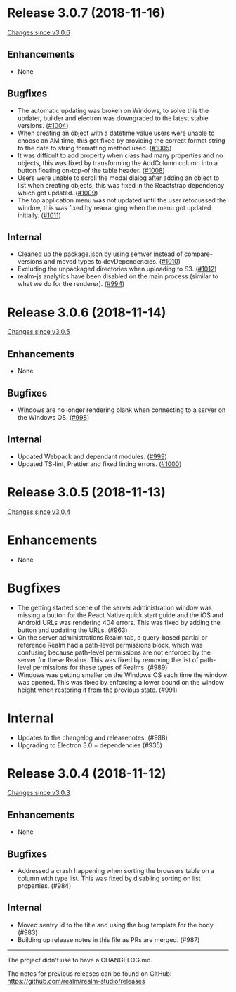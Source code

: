 # Release 3.0.7 (2018-11-16)

[Changes since v3.0.6](https://github.com/realm/realm-studio/compare/v3.0.6...v3.0.7)

## Enhancements
- None

## Bugfixes
- The automatic updating was broken on Windows, to solve this the updater, builder and electron was downgraded to the latest stable versions. ([#1004](https://github.com/realm/realm-studio/pull/1004))
- When creating an object with a datetime value users were unable to choose an AM time, this got fixed by providing the correct format string to the date to string formatting method used. ([#1005](https://github.com/realm/realm-studio/pull/1005))
- It was difficult to add property when class had many properties and no objects, this was fixed by transforming the AddColumn column into a button floating on-top-of the table header. ([#1008](https://github.com/realm/realm-studio/pull/1008))
- Users were unable to scroll the modal dialog after adding an object to list when creating objects, this was fixed in the Reactstrap dependency which got updated. ([#1009](https://github.com/realm/realm-studio/pull/1009))
- The top application menu was not updated until the user refocussed the window, this was fixed by rearranging when the menu got updated initially. ([#1011](https://github.com/realm/realm-studio/pull/1011))

## Internal
- Cleaned up the package.json by using semver instead of compare-versions and moved types to devDependencies. ([#1010](https://github.com/realm/realm-studio/pull/1010))
- Excluding the unpackaged directories when uploading to S3. ([#1012](https://github.com/realm/realm-studio/pull/1012))
- realm-js analytics have been disabled on the main process (similar to what we do for the renderer). ([#994](https://github.com/realm/realm-studio/issues/994))


# Release 3.0.6 (2018-11-14)

[Changes since v3.0.5](https://github.com/realm/realm-studio/compare/v3.0.5...v3.0.6)

## Enhancements
- None

## Bugfixes
- Windows are no longer rendering blank when connecting to a server on the Windows OS. ([#998](https://github.com/realm/realm-studio/pull/998))

## Internal
- Updated Webpack and dependant modules. ([#999](https://github.com/realm/realm-studio/pull/999))
- Updated TS-lint, Prettier and fixed linting errors. ([#1000](https://github.com/realm/realm-studio/pull/1000))


# Release 3.0.5 (2018-11-13)

[Changes since v3.0.4](https://github.com/realm/realm-studio/compare/v3.0.4...v3.0.5)

# Enhancements
- None

# Bugfixes
- The getting started scene of the server administration window was missing a button for the React Native quick start guide and the iOS and Android URLs was rendering 404 errors. This was fixed by adding the button and updating the URLs. (#963)
- On the server administrations Realm tab, a query-based partial or reference Realm had a path-level permissions block, which was confusing because path-level permissions are not enforced by the server for these Realms. This was fixed by removing the list of path-level permissions for these types of Realms. (#989)
- Windows was getting smaller on the Windows OS each time the window was opened. This was fixed by enforcing a lower bound on the window height when restoring it from the previous state. (#991)

# Internal
- Updates to the changelog and releasenotes. (#988)
- Upgrading to Electron 3.0 + dependencies (#935)


# Release 3.0.4 (2018-11-12)

[Changes since v3.0.3](https://github.com/realm/realm-studio/compare/v3.0.3...v3.0.4)

## Enhancements
- None

## Bugfixes
- Addressed a crash happening when sorting the browsers table on a column with type list. This was fixed by disabling sorting on list properties. (#984)

## Internal
- Moved sentry id to the title and using the bug template for the body. (#983)
- Building up release notes in this file as PRs are merged. (#987)

---

The project didn't use to have a CHANGELOG.md.

The notes for previous releases can be found on GitHub: https://github.com/realm/realm-studio/releases
